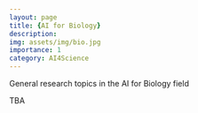 ```yaml
---
layout: page
title: {AI for Biology}
description: 
img: assets/img/bio.jpg
importance: 1
category: AI4Science
---
```


General research topics in the AI for Biology field

TBA 
